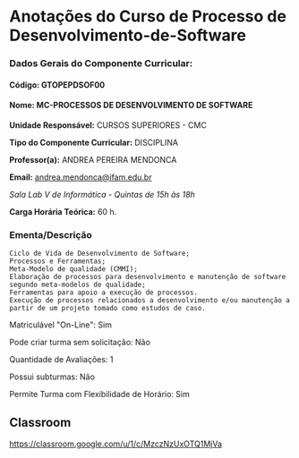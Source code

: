 # Anotações do Curso de Processo de Desenvolvimento-de-Software

### Dados Gerais do Componente Curricular:
#### Código:	GTOPEPDSOF00
#### Nome:	MC-PROCESSOS DE DESENVOLVIMENTO DE SOFTWARE
**Unidade Responsável:**	CURSOS SUPERIORES - CMC

**Tipo do Componente Curricular:**	DISCIPLINA

**Professor(a):** ANDREA PEREIRA MENDONCA

**Email:** andrea.mendonca@ifam.edu.br

*Sala Lab V de Informática - Quintas de 15h às 18h*

**Carga Horária Teórica:**	60 h.

### Ementa/Descrição
```
Ciclo de Vida de Desenvolvimento de Software;
Processos e Ferramentas;
Meta-Modelo de qualidade (CMMI);
Elaboração de processos para desenvolvimento e manutenção de software segundo meta-modelos de qualidade;
Ferramentas para apoio a execução de processos. 
Execução de processos relacionados a desenvolvimento e/ou manutenção a partir de um projeto tomado como estudos de caso.
```
Matriculável "On-Line":	Sim

Pode criar turma sem solicitação:	Não

Quantidade de Avaliações:	1

Possui subturmas:	Não

Permite Turma com Flexibilidade de Horário:	Sim

## Classroom

https://classroom.google.com/u/1/c/MzczNzUxOTQ1MjVa





